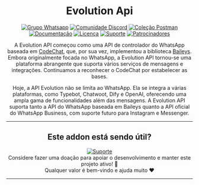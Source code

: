 <h1 align="center">Evolution Api</h1>

<div align="center">

[![Grupo Whatsapp](https://img.shields.io/badge/Group-WhatsApp-%2322BC18)](https://evolution-api.com/whatsapp)
[![Comunidade Discord](https://img.shields.io/badge/Discord-Community-blue)](https://evolution-api.com/discord)
[![Coleção Postman](https://img.shields.io/badge/Postman-Collection-orange)](https://evolution-api.com/postman) 
[![Documentação](https://img.shields.io/badge/Documentation-Official-green)](https://doc.evolution-api.com)
[![Licença](https://img.shields.io/badge/license-Apache--2.0-blue)](./LICENSE)
[![Suporte](https://img.shields.io/badge/Donation-picpay-green)](https://app.picpay.com/user/davidsongomes1998)
[![Patrocinadores](https://img.shields.io/badge/Github-sponsor-orange)](https://github.com/sponsors/EvolutionAPI)

A Evolution API começou como uma API de controlador do WhatsApp baseada em [CodeChat](https://github.com/code-chat-br/whatsapp-api), que, por sua vez, implementou a biblioteca [Baileys](https://github.com/WhiskeySockets/Baileys). Embora originalmente focada no WhatsApp, a Evolution API tornou-se uma plataforma abrangente que suporta vários serviços de mensagens e integrações. Continuamos a reconhecer o CodeChat por estabelecer as bases.

Hoje, a API Evolution não se limita ao WhatsApp. Ela se integra a várias plataformas, como Typebot, Chatwoot, Dify e OpenAI, oferecendo uma ampla gama de funcionalidades além das mensagens. A Evolution API suporta tanto a API do WhatsApp baseada em Baileys quanto a API oficial do WhatsApp Business, com suporte futuro para Instagram e Messenger.

---

## Este addon está sendo útil?
[![Suporte](https://img.shields.io/badge/Donation-Nubank-blue)](https://nubank.com.br/cobrar/nv10d/6813fc28-be53-463c-bc19-b7b565a009e4)  
Considere fazer uma doação para apoiar o desenvolvimento e manter este projeto ativo! 🙏  
Qualquer valor é bem-vindo e ajuda muito ❤️  

---